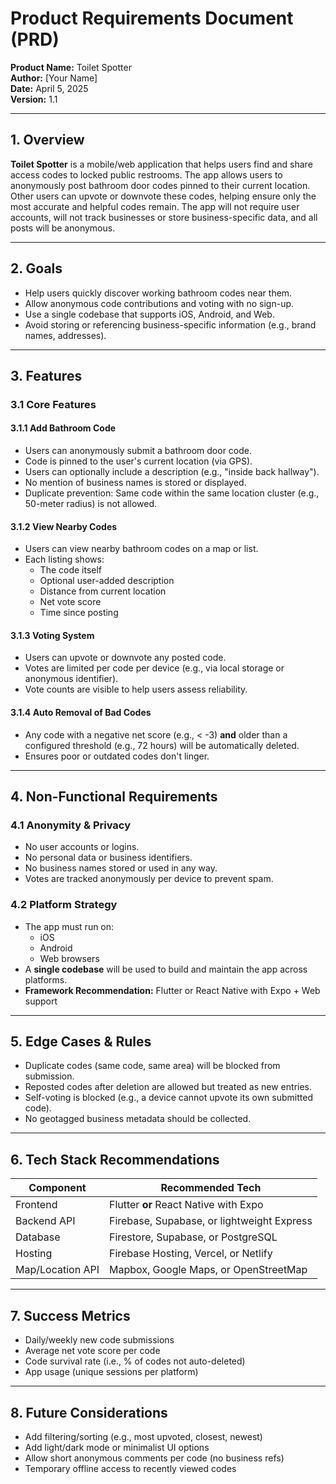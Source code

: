 # Product Requirements Document (PRD)

**Product Name:** Toilet Spotter  
**Author:** [Your Name]  
**Date:** April 5, 2025  
**Version:** 1.1  

---

## 1. Overview

**Toilet Spotter** is a mobile/web application that helps users find and share access codes to locked public restrooms. The app allows users to anonymously post bathroom door codes pinned to their current location. Other users can upvote or downvote these codes, helping ensure only the most accurate and helpful codes remain. The app will not require user accounts, will not track businesses or store business-specific data, and all posts will be anonymous.

---

## 2. Goals

- Help users quickly discover working bathroom codes near them.
- Allow anonymous code contributions and voting with no sign-up.
- Use a single codebase that supports iOS, Android, and Web.
- Avoid storing or referencing business-specific information (e.g., brand names, addresses).

---

## 3. Features

### 3.1 Core Features

#### 3.1.1 Add Bathroom Code

- Users can anonymously submit a bathroom door code.
- Code is pinned to the user's current location (via GPS).
- Users can optionally include a description (e.g., "inside back hallway").
- No mention of business names is stored or displayed.
- Duplicate prevention: Same code within the same location cluster (e.g., 50-meter radius) is not allowed.

#### 3.1.2 View Nearby Codes

- Users can view nearby bathroom codes on a map or list.
- Each listing shows:
  - The code itself
  - Optional user-added description
  - Distance from current location
  - Net vote score
  - Time since posting

#### 3.1.3 Voting System

- Users can upvote or downvote any posted code.
- Votes are limited per code per device (e.g., via local storage or anonymous identifier).
- Vote counts are visible to help users assess reliability.

#### 3.1.4 Auto Removal of Bad Codes

- Any code with a negative net score (e.g., < -3) **and** older than a configured threshold (e.g., 72 hours) will be automatically deleted.
- Ensures poor or outdated codes don't linger.

---

## 4. Non-Functional Requirements

### 4.1 Anonymity & Privacy

- No user accounts or logins.
- No personal data or business identifiers.
- No business names stored or used in any way.
- Votes are tracked anonymously per device to prevent spam.

### 4.2 Platform Strategy

- The app must run on:
  - iOS
  - Android
  - Web browsers
- A **single codebase** will be used to build and maintain the app across platforms.
- **Framework Recommendation:** Flutter or React Native with Expo + Web support

---

## 5. Edge Cases & Rules

- Duplicate codes (same code, same area) will be blocked from submission.
- Reposted codes after deletion are allowed but treated as new entries.
- Self-voting is blocked (e.g., a device cannot upvote its own submitted code).
- No geotagged business metadata should be collected.

---

## 6. Tech Stack Recommendations

| Component         | Recommended Tech                          |
|------------------|--------------------------------------------|
| Frontend         | Flutter **or** React Native with Expo      |
| Backend API      | Firebase, Supabase, or lightweight Express |
| Database         | Firestore, Supabase, or PostgreSQL         |
| Hosting          | Firebase Hosting, Vercel, or Netlify       |
| Map/Location API | Mapbox, Google Maps, or OpenStreetMap      |

---

## 7. Success Metrics

- Daily/weekly new code submissions
- Average net vote score per code
- Code survival rate (i.e., % of codes not auto-deleted)
- App usage (unique sessions per platform)

---

## 8. Future Considerations

- Add filtering/sorting (e.g., most upvoted, closest, newest)
- Add light/dark mode or minimalist UI options
- Allow short anonymous comments per code (no business refs)
- Temporary offline access to recently viewed codes
